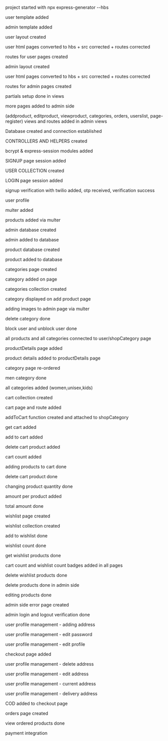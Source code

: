 project started with npx express-generator --hbs

user template added

admin template added

user layout created

user html pages converted to hbs + src corrected + routes corrected

routes for user pages created

admin layout created

user html pages converted to hbs + src corrected + routes corrected

routes for admin pages created

partials setup done in views

more pages added to admin side

(addproduct, editproduct, viewproduct, categories, orders, userslist, page-register)  views and routes added in admin views

Database created and connection established

CONTROLLERS AND HELPERS created 

bcrypt & express-session modules added

SIGNUP page session added 

USER COLLECTION created

LOGIN page session added 

signup verification with twilio added, otp received, verification success

user profile

multer added

products added via multer

admin database created

admin added to database

product database created

product added to database

categories page created

category added on page

categories collection created

category displayed on add product page

adding images to admin page via multer

delete category done

block user and unblock user done

all products and all categories connected to user/shopCategory page 

productDetails page added

product details added to productDetails page

category page re-ordered

men category done

all categories added (women,unisex,kids)

cart collection created

cart page and route added

addToCart function created and attached to shopCategory 

get cart added 
 
add to cart added

delete cart product added

cart count added

adding products to cart done

delete cart product done

changing product quantity done

amount per product added

total amount done

wishlist page created

wishlist collection created

add to wishlist done

wishlist count done

get wishlist products done

cart count and wishlist count badges added in all pages

delete wishlist products done

delete products done in admin side

editing products done

admin side error page created

admin login and logout verification done

user profile management - adding address

user profile management - edit password 

user profile management - edit profile

checkout page added

user profile management - delete address

user profile management - edit address

user profile management - current address

user profile management - delivery address

COD added to checkout page

orders page created

view ordered products done

payment integration




















   













